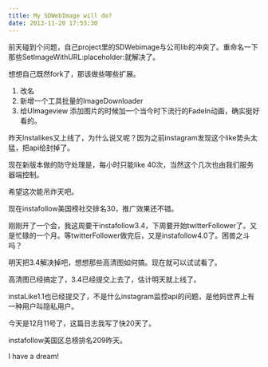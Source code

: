 ```yaml
---
title: My SDWebImage will do?
date: 2013-11-20 17:53:30
---
```


前天碰到个问题，自己project里的SDWebimage与公司lib的冲突了。重命名一下那些SetImageWithURL:placeholder:就解决了。

想想自己既然fork了，那该做些哪些扩展。

1. 改名
2. 新增一个工具批量的ImageDownloader
3. 给UImageview 添加图片的时候加一个当今时下流行的FadeIn动画，确实挺好看的。


昨天Instalikes又上线了，为什么说又呢？因为之前instagram发现这个like势头太猛，把api给封掉了。

现在新版本做的防守处理是，每小时只能like 40次，当然这个几次也由我们服务器端控制。

希望这次能吊炸天吧。

现在instafollow美国榜社交排名30，推广效果还不错。

刚刚开了一个会，我这周要干instafollow3.4，下周要开始twitterFollower了。又是忙碌的一个月。等twitterFollower做完后，又是instafollow4.0了。困兽之斗吗？


明天把3.4解决掉吧，想想那些高清图如何搞。现在就可以试试看了。


高清图已经搞定了，3.4已经提交上去了，估计明天就上线了。

instaLike1.1也已经提交了，不是什么instagram监控api的问题，是他妈世界上有一种用户叫隐私用户。

今天是12月11号了，这篇日志我写了快20天了。

instafollow美国区总榜排名209昨天。

I have a dream!
